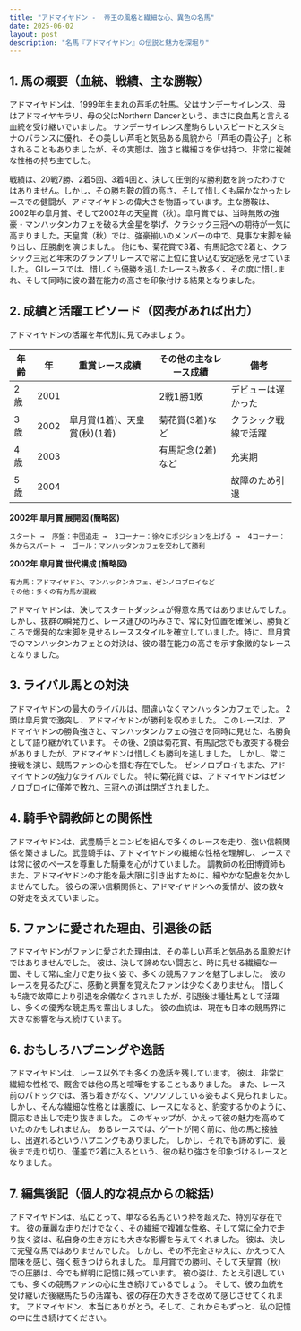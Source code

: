 ```yaml
---
title: "アドマイヤドン -  帝王の風格と繊細な心、異色の名馬"
date: 2025-06-02
layout: post
description: "名馬『アドマイヤドン』の伝説と魅力を深堀り"
---
```


## 1. 馬の概要（血統、戦績、主な勝鞍）

アドマイヤドンは、1999年生まれの芦毛の牡馬。父はサンデーサイレンス、母はアドマイヤキラリ、母の父はNorthern Dancerという、まさに良血馬と言える血統を受け継いでいました。  サンデーサイレンス産駒らしいスピードとスタミナのバランスに優れ、その美しい芦毛と気品ある風貌から「芦毛の貴公子」と称されることもありましたが、その実態は、強さと繊細さを併せ持つ、非常に複雑な性格の持ち主でした。

戦績は、20戦7勝、2着5回、3着4回と、決して圧倒的な勝利数を誇ったわけではありません。しかし、その勝ち鞍の質の高さ、そして惜しくも届かなかったレースでの健闘が、アドマイヤドンの偉大さを物語っています。主な勝鞍は、2002年の皐月賞、そして2002年の天皇賞（秋）。皐月賞では、当時無敗の強豪・マンハッタンカフェを破る大金星を挙げ、クラシック三冠への期待が一気に高まりました。天皇賞（秋）では、強豪揃いのメンバーの中で、見事な末脚を繰り出し、圧勝劇を演じました。  他にも、菊花賞で3着、有馬記念で2着と、クラシック三冠と年末のグランプリレースで常に上位に食い込む安定感を見せていました。  GIレースでは、惜しくも優勝を逃したレースも数多く、その度に惜しまれ、そして同時に彼の潜在能力の高さを印象付ける結果となりました。


## 2. 成績と活躍エピソード（図表があれば出力）

アドマイヤドンの活躍を年代別に見てみましょう。

| 年齢 | 年  | 重賞レース成績 | その他の主なレース成績 | 備考 |
|---|---|---|---|---|
| 2歳 | 2001 |  | 2戦1勝1敗 |  デビューは遅かった |
| 3歳 | 2002 | 皐月賞(1着)、天皇賞(秋)(1着) |  菊花賞(3着)など | クラシック戦線で活躍 |
| 4歳 | 2003 |  |  有馬記念(2着)など |  充実期 |
| 5歳 | 2004 |  |  |  故障のため引退 |


**2002年 皐月賞 展開図 (簡略図)**

```
スタート →  序盤：中団追走 →  3コーナー：徐々にポジションを上げる →  4コーナー：外からスパート →  ゴール：マンハッタンカフェを交わして勝利
```

**2002年 皐月賞 世代構成 (簡略図)**

```
有力馬：アドマイヤドン、マンハッタンカフェ、ゼンノロブロイなど
その他：多くの有力馬が混戦
```

アドマイヤドンは、決してスタートダッシュが得意な馬ではありませんでした。しかし、抜群の瞬発力と、レース運びの巧みさで、常に好位置を確保し、勝負どころで爆発的な末脚を見せるレーススタイルを確立していました。特に、皐月賞でのマンハッタンカフェとの対決は、彼の潜在能力の高さを示す象徴的なレースとなりました。


## 3. ライバル馬との対決

アドマイヤドンの最大のライバルは、間違いなくマンハッタンカフェでした。  2頭は皐月賞で激突し、アドマイヤドンが勝利を収めました。  このレースは、アドマイヤドンの勝負強さと、マンハッタンカフェの強さを同時に見せた、名勝負として語り継がれています。  その後、2頭は菊花賞、有馬記念でも激突する機会がありましたが、アドマイヤドンは惜しくも勝利を逃しました。  しかし、常に接戦を演じ、競馬ファンの心を掴む存在でした。  ゼンノロブロイもまた、アドマイヤドンの強力なライバルでした。  特に菊花賞では、アドマイヤドンはゼンノロブロイに僅差で敗れ、三冠への道は閉ざされました。


## 4. 騎手や調教師との関係性

アドマイヤドンは、武豊騎手とコンビを組んで多くのレースを走り、強い信頼関係を築きました。武豊騎手は、アドマイヤドンの繊細な性格を理解し、レースでは常に彼のペースを尊重した騎乗を心がけていました。  調教師の松田博資師もまた、アドマイヤドンの才能を最大限に引き出すために、細やかな配慮を欠かしませんでした。  彼らの深い信頼関係と、アドマイヤドンへの愛情が、彼の数々の好走を支えていました。


## 5. ファンに愛された理由、引退後の話

アドマイヤドンがファンに愛された理由は、その美しい芦毛と気品ある風貌だけではありませんでした。  彼は、決して諦めない闘志と、時に見せる繊細な一面、そして常に全力で走り抜く姿で、多くの競馬ファンを魅了しました。  彼のレースを見るたびに、感動と興奮を覚えたファンは少なくありません。  惜しくも5歳で故障により引退を余儀なくされましたが、引退後は種牡馬として活躍し、多くの優秀な競走馬を輩出しました。  彼の血統は、現在も日本の競馬界に大きな影響を与え続けています。


## 6. おもしろハプニングや逸話

アドマイヤドンは、レース以外でも多くの逸話を残しています。  彼は、非常に繊細な性格で、厩舎では他の馬と喧嘩をすることもありました。  また、レース前のパドックでは、落ち着きがなく、ソワソワしている姿もよく見られました。  しかし、そんな繊細な性格とは裏腹に、レースになると、豹変するかのように、闘志むき出しで走り抜きました。  このギャップが、かえって彼の魅力を高めていたのかもしれません。  あるレースでは、ゲートが開く前に、他の馬と接触し、出遅れるというハプニングもありました。  しかし、それでも諦めずに、最後まで走り切り、僅差で2着に入るという、彼の粘り強さを印象づけるレースとなりました。


## 7. 編集後記（個人的な視点からの総括）

アドマイヤドンは、私にとって、単なる名馬という枠を超えた、特別な存在です。  彼の華麗な走りだけでなく、その繊細で複雑な性格、そして常に全力で走り抜く姿は、私自身の生き方にも大きな影響を与えてくれました。  彼は、決して完璧な馬ではありませんでした。  しかし、その不完全さゆえに、かえって人間味を感じ、強く惹きつけられました。  皐月賞での勝利、そして天皇賞（秋）での圧勝は、今でも鮮明に記憶に残っています。  彼の姿は、たとえ引退していても、多くの競馬ファンの心に生き続けているでしょう。  そして、彼の血統を受け継いだ後継馬たちの活躍も、彼の存在の大きさを改めて感じさせてくれます。  アドマイヤドン、本当にありがとう。そして、これからもずっと、私の記憶の中に生き続けてください。
